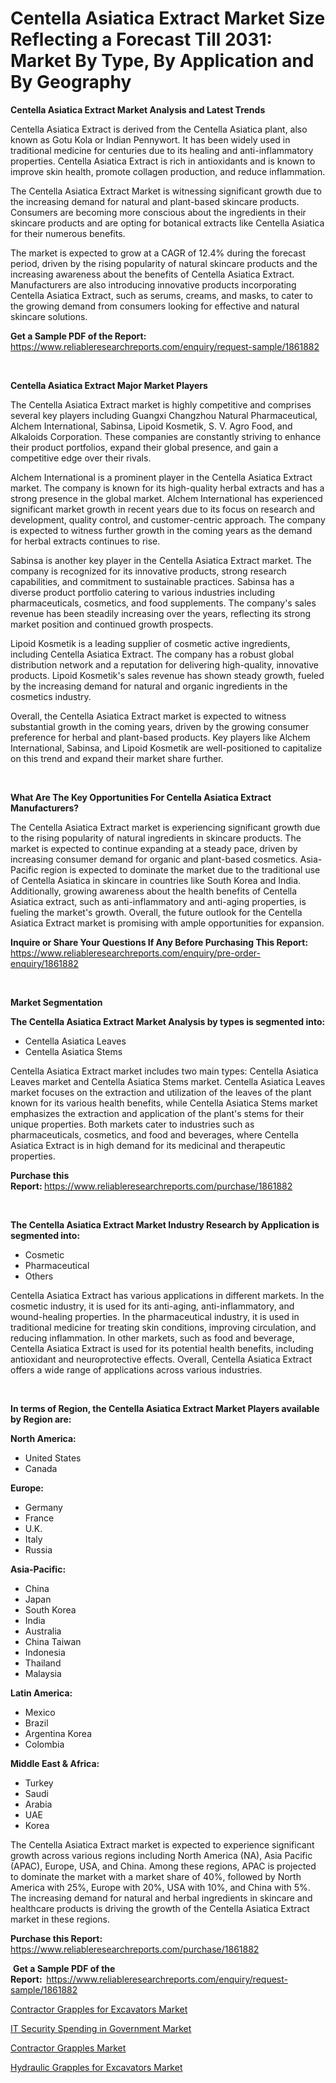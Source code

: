 <p><h1>Centella Asiatica Extract Market Size Reflecting a Forecast Till 2031: Market By Type, By Application and By Geography</h1></p><p><strong>Centella Asiatica Extract Market Analysis and Latest Trends</strong></p>
<p><p>Centella Asiatica Extract is derived from the Centella Asiatica plant, also known as Gotu Kola or Indian Pennywort. It has been widely used in traditional medicine for centuries due to its healing and anti-inflammatory properties. Centella Asiatica Extract is rich in antioxidants and is known to improve skin health, promote collagen production, and reduce inflammation.</p><p>The Centella Asiatica Extract Market is witnessing significant growth due to the increasing demand for natural and plant-based skincare products. Consumers are becoming more conscious about the ingredients in their skincare products and are opting for botanical extracts like Centella Asiatica for their numerous benefits.</p><p>The market is expected to grow at a CAGR of 12.4% during the forecast period, driven by the rising popularity of natural skincare products and the increasing awareness about the benefits of Centella Asiatica Extract. Manufacturers are also introducing innovative products incorporating Centella Asiatica Extract, such as serums, creams, and masks, to cater to the growing demand from consumers looking for effective and natural skincare solutions.</p></p>
<p><strong>Get a Sample PDF of the Report:&nbsp;</strong> <a href="https://www.reliableresearchreports.com/enquiry/request-sample/1861882">https://www.reliableresearchreports.com/enquiry/request-sample/1861882</a></p>
<p>&nbsp;</p>
<p><strong>Centella Asiatica Extract Major Market Players</strong></p>
<p><p>The Centella Asiatica Extract market is highly competitive and comprises several key players including Guangxi Changzhou Natural Pharmaceutical, Alchem International, Sabinsa, Lipoid Kosmetik, S. V. Agro Food, and Alkaloids Corporation. These companies are constantly striving to enhance their product portfolios, expand their global presence, and gain a competitive edge over their rivals.</p><p>Alchem International is a prominent player in the Centella Asiatica Extract market. The company is known for its high-quality herbal extracts and has a strong presence in the global market. Alchem International has experienced significant market growth in recent years due to its focus on research and development, quality control, and customer-centric approach. The company is expected to witness further growth in the coming years as the demand for herbal extracts continues to rise.</p><p>Sabinsa is another key player in the Centella Asiatica Extract market. The company is recognized for its innovative products, strong research capabilities, and commitment to sustainable practices. Sabinsa has a diverse product portfolio catering to various industries including pharmaceuticals, cosmetics, and food supplements. The company's sales revenue has been steadily increasing over the years, reflecting its strong market position and continued growth prospects.</p><p>Lipoid Kosmetik is a leading supplier of cosmetic active ingredients, including Centella Asiatica Extract. The company has a robust global distribution network and a reputation for delivering high-quality, innovative products. Lipoid Kosmetik's sales revenue has shown steady growth, fueled by the increasing demand for natural and organic ingredients in the cosmetics industry.</p><p>Overall, the Centella Asiatica Extract market is expected to witness substantial growth in the coming years, driven by the growing consumer preference for herbal and plant-based products. Key players like Alchem International, Sabinsa, and Lipoid Kosmetik are well-positioned to capitalize on this trend and expand their market share further.</p></p>
<p>&nbsp;</p>
<p><strong>What Are The Key Opportunities For Centella Asiatica Extract Manufacturers?</strong></p>
<p><p>The Centella Asiatica Extract market is experiencing significant growth due to the rising popularity of natural ingredients in skincare products. The market is expected to continue expanding at a steady pace, driven by increasing consumer demand for organic and plant-based cosmetics. Asia-Pacific region is expected to dominate the market due to the traditional use of Centella Asiatica in skincare in countries like South Korea and India. Additionally, growing awareness about the health benefits of Centella Asiatica extract, such as anti-inflammatory and anti-aging properties, is fueling the market's growth. Overall, the future outlook for the Centella Asiatica Extract market is promising with ample opportunities for expansion.</p></p>
<p><strong>Inquire or Share Your Questions If Any Before Purchasing This Report:</strong> <a href="https://www.reliableresearchreports.com/enquiry/pre-order-enquiry/1861882">https://www.reliableresearchreports.com/enquiry/pre-order-enquiry/1861882</a></p>
<p>&nbsp;</p>
<p><strong>Market Segmentation</strong></p>
<p><strong>The Centella Asiatica Extract Market Analysis by types is segmented into:</strong></p>
<p><ul><li>Centella Asiatica Leaves</li><li>Centella Asiatica Stems</li></ul></p>
<p><p>Centella Asiatica Extract market includes two main types: Centella Asiatica Leaves market and Centella Asiatica Stems market. Centella Asiatica Leaves market focuses on the extraction and utilization of the leaves of the plant known for its various health benefits, while Centella Asiatica Stems market emphasizes the extraction and application of the plant's stems for their unique properties. Both markets cater to industries such as pharmaceuticals, cosmetics, and food and beverages, where Centella Asiatica Extract is in high demand for its medicinal and therapeutic properties.</p></p>
<p><strong>Purchase this Report:&nbsp;</strong><a href="https://www.reliableresearchreports.com/purchase/1861882">https://www.reliableresearchreports.com/purchase/1861882</a></p>
<p>&nbsp;</p>
<p><strong>The Centella Asiatica Extract Market Industry Research by Application is segmented into:</strong></p>
<p><ul><li>Cosmetic</li><li>Pharmaceutical</li><li>Others</li></ul></p>
<p><p>Centella Asiatica Extract has various applications in different markets. In the cosmetic industry, it is used for its anti-aging, anti-inflammatory, and wound-healing properties. In the pharmaceutical industry, it is used in traditional medicine for treating skin conditions, improving circulation, and reducing inflammation. In other markets, such as food and beverage, Centella Asiatica Extract is used for its potential health benefits, including antioxidant and neuroprotective effects. Overall, Centella Asiatica Extract offers a wide range of applications across various industries.</p></p>
<p>&nbsp;</p>
<p><strong>In terms of Region, the Centella Asiatica Extract Market Players available by Region are:</strong></p>
<p>
    <p> <strong> North America: </strong>
        <ul>
            <li>United States</li>
            <li>Canada</li>
        </ul>
        </p> 
    <p> <strong> Europe: </strong>
        <ul>
            <li>Germany</li>
            <li>France</li>
            <li>U.K.</li>
            <li>Italy</li>
            <li>Russia</li>
        </ul>
        </p> 
    <p> <strong> Asia-Pacific: </strong>
        <ul>
            <li>China</li>
            <li>Japan</li>
            <li>South Korea</li>
            <li>India</li>
            <li>Australia</li>
            <li>China Taiwan</li>
            <li>Indonesia</li>
            <li>Thailand</li>
            <li>Malaysia</li>
        </ul>
        </p> 
    <p> <strong> Latin America: </strong>
        <ul>
            <li>Mexico</li>
            <li>Brazil</li>
            <li>Argentina Korea</li>
            <li>Colombia</li>
        </ul>
        </p> 
    <p> <strong> Middle East & Africa: </strong>
        <ul>
            <li>Turkey</li>
            <li>Saudi</li>
            <li>Arabia</li>
            <li>UAE</li>
            <li>Korea</li>
        </ul>
    </p>
    </p>
<p><p>The Centella Asiatica Extract market is expected to experience significant growth across various regions including North America (NA), Asia Pacific (APAC), Europe, USA, and China. Among these regions, APAC is projected to dominate the market with a market share of 40%, followed by North America with 25%, Europe with 20%, USA with 10%, and China with 5%. The increasing demand for natural and herbal ingredients in skincare and healthcare products is driving the growth of the Centella Asiatica Extract market in these regions.</p></p>
<p><strong>Purchase this Report: </strong><a href="https://www.reliableresearchreports.com/purchase/1861882">https://www.reliableresearchreports.com/purchase/1861882</a></p>
<p>&nbsp;<strong>Get a Sample PDF of the Report:&nbsp;&nbsp;</strong><a href="https://www.reliableresearchreports.com/enquiry/request-sample/1861882">https://www.reliableresearchreports.com/enquiry/request-sample/1861882</a></p>
<p><strong></strong></p>
<p><p><a href="https://view.publitas.com/reportprime-1/contractor-grapples-for-excavators-market-with-the-goal-of-estimating-the-market-size-and-future-growth-potential-of-various-market-segments-based-on-component-applications-end-user-and-region/">Contractor Grapples for Excavators Market</a></p><p><a href="https://unruly-ladybug-44b.notion.site/Insights-into-IT-Security-Spending-in-Government-Market-Size-Analysing-Market-Share-Trends-and-Gr-036d50edb00c4b0d94cfe284396da8c2">IT Security Spending in Government Market</a></p><p><a href="https://view.publitas.com/reportprime-1/contractor-grapples-market-size-and-growth-market-segmentation-regional-and-country-breakdowns-and-market-trends-for-period-from-2023-2030/">Contractor Grapples Market</a></p><p><a href="https://view.publitas.com/reportprime-1/hydraulic-grapples-for-excavators-market-size-market-trends-and-growth-outlook-forecasted-for-period-from-2023-to-2030/">Hydraulic Grapples for Excavators Market</a></p></p>